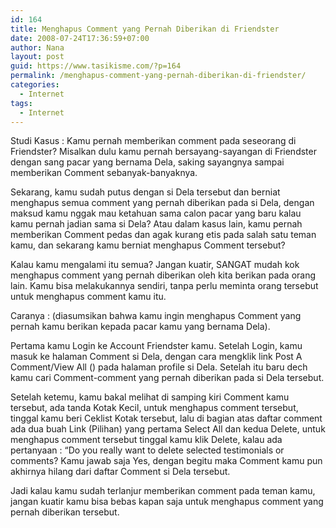 ```yaml
---
id: 164
title: Menghapus Comment yang Pernah Diberikan di Friendster
date: 2008-07-24T17:36:59+07:00
author: Nana
layout: post
guid: https://www.tasikisme.com/?p=164
permalink: /menghapus-comment-yang-pernah-diberikan-di-friendster/
categories:
  - Internet
tags:
  - Internet
---
```

Studi Kasus : Kamu pernah memberikan comment pada seseorang di Friendster? Misalkan dulu kamu pernah bersayang-sayangan di Friendster dengan sang pacar yang bernama Dela, saking sayangnya sampai memberikan Comment sebanyak-banyaknya.

Sekarang, kamu sudah putus dengan si Dela tersebut dan berniat menghapus semua comment yang pernah diberikan pada si Dela, dengan maksud kamu nggak mau ketahuan sama calon pacar yang baru kalau kamu pernah jadian sama si Dela? Atau dalam kasus lain, kamu pernah memberikan Comment pedas dan agak kurang etis pada salah satu teman kamu, dan sekarang kamu berniat menghapus Comment tersebut?

Kalau kamu mengalami itu semua? Jangan kuatir, SANGAT mudah kok menghapus comment yang pernah diberikan oleh kita berikan pada orang lain. Kamu bisa melakukannya sendiri, tanpa perlu meminta orang tersebut untuk menghapus comment kamu itu.

Caranya : (diasumsikan bahwa kamu ingin menghapus Comment yang pernah kamu berikan kepada pacar kamu yang bernama Dela).

Pertama kamu Login ke Account Friendster kamu. Setelah Login, kamu masuk ke halaman Comment si Dela, dengan cara mengklik link Post A Comment/View All () pada halaman profile si Dela. Setelah itu baru dech kamu cari Comment-comment yang pernah diberikan pada si Dela tersebut.

Setelah ketemu, kamu bakal melihat di samping kiri Comment kamu tersebut, ada tanda Kotak Kecil, untuk menghapus comment tersebut, tinggal kamu beri Ceklist Kotak tersebut, lalu di bagian atas daftar comment ada dua buah Link (Pilihan) yang pertama Select All dan kedua Delete, untuk menghapus comment tersebut tinggal kamu klik Delete, kalau ada pertanyaan : “Do you really want to delete selected testimonials or comments? Kamu jawab saja Yes, dengan begitu maka Comment kamu pun akhirnya hilang dari daftar Comment si Dela tersebut.

Jadi kalau kamu sudah terlanjur memberikan comment pada teman kamu, jangan kuatir kamu bisa bebas kapan saja untuk menghapus comment yang pernah diberikan tersebut.